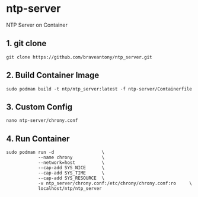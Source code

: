 # ntp-server
NTP Server on Container

## 1. git clone
```
git clone https://github.com/braveantony/ntp_server.git
```

## 2. Build Container Image
```
sudo podman build -t ntp/ntp_server:latest -f ntp-server/Containerfile
```

## 3. Custom Config

```
nano ntp-server/chrony.conf
```

## 4. Run Container
```
sudo podman run -d                  \
            --name chrony           \
            --network=host          \
            --cap-add SYS_NICE      \
            --cap-add SYS_TIME      \
            --cap-add SYS_RESOURCE  \
            -v ntp_server/chrony.conf:/etc/chrony/chrony.conf:ro     \
            localhost/ntp/ntp_server
```
